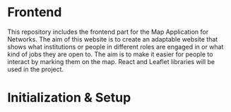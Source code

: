 # Frontend

This repository includes the frontend part for the Map Application for Networks. The aim of this website is to create an adaptable website that shows what institutions or people in different roles are engaged in or what kind of jobs they are open to. The aim is to make it easier for people to interact by marking them on the map. React and Leaflet libraries will be used in the project.

# Initialization & Setup
